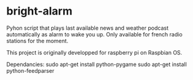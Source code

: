 bright-alarm
============

Pyhon script that plays last available news and weather podcast automatically as alarm to wake you up.
Only available for french radio stations for the moment.

This project is originally developped for raspberry pi on Raspbian OS.

Dependancies:
sudo apt-get install python-pygame
sudo apt-get install python-feedparser